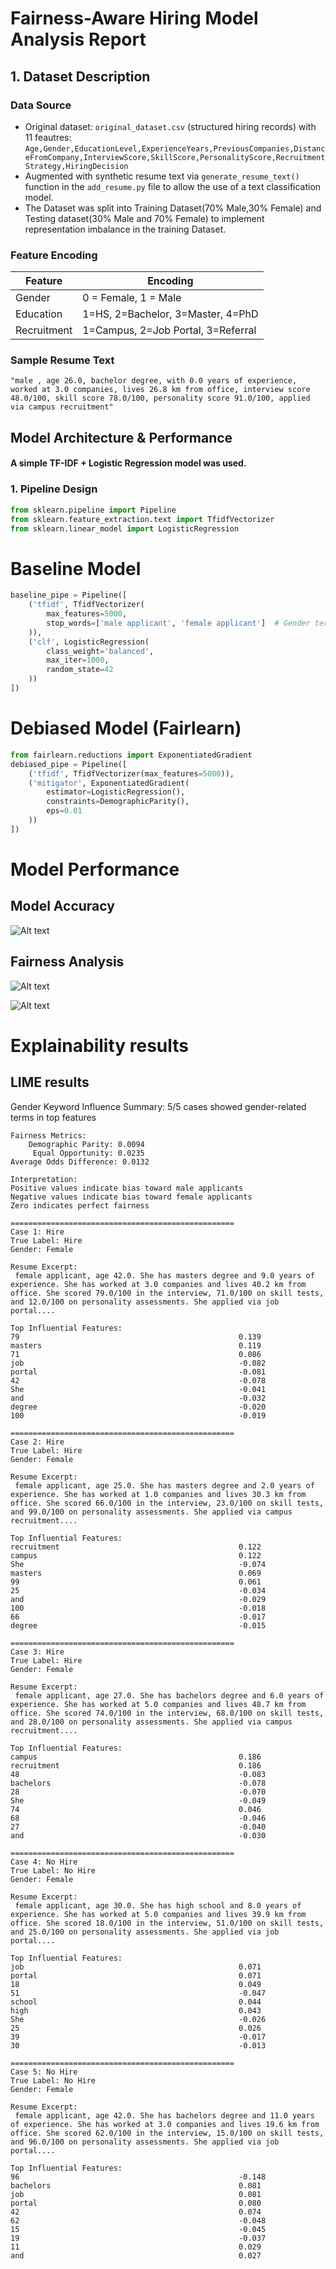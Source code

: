 # Fairness-Aware Hiring Model Analysis Report

## 1. Dataset Description
### Data Source
- Original dataset: `original_dataset.csv` (structured hiring records) with 11 feautres:
`Age,Gender,EducationLevel,ExperienceYears,PreviousCompanies,DistanceFromCompany,InterviewScore,SkillScore,PersonalityScore,RecruitmentStrategy,HiringDecision`
- Augmented with synthetic resume text via `generate_resume_text()` function in the `add_resume.py` file to allow the use of a text classification model.
- The Dataset was split into Training Dataset(70% Male,30% Female) and Testing dataset(30% Male and 70% Female) to implement representation imbalance in the training Dataset.

### Feature Encoding
| Feature | Encoding |
|---------|----------|
| Gender | 0 = Female, 1 = Male |
| Education | 1=HS, 2=Bachelor, 3=Master, 4=PhD |
| Recruitment | 1=Campus, 2=Job Portal, 3=Referral |

### Sample Resume Text
`
"male , age 26.0, bachelor degree, with 0.0 years of experience, worked at 3.0 companies, lives 26.8 km from office, interview score 48.0/100, skill score 78.0/100, personality score 91.0/100, applied via campus recruitment" `

## Model Architecture & Performance
#### A simple TF-IDF + Logistic Regression model was used.

### 1. Pipeline Design
```python
from sklearn.pipeline import Pipeline
from sklearn.feature_extraction.text import TfidfVectorizer
from sklearn.linear_model import LogisticRegression
```
# Baseline Model
```python 
baseline_pipe = Pipeline([
    ('tfidf', TfidfVectorizer(
        max_features=5000,
        stop_words=['male applicant', 'female applicant']  # Gender term removal
    )),
    ('clf', LogisticRegression(
        class_weight='balanced',
        max_iter=1000,
        random_state=42
    ))
])
```

# Debiased Model (Fairlearn)
```python
from fairlearn.reductions import ExponentiatedGradient
debiased_pipe = Pipeline([
    ('tfidf', TfidfVectorizer(max_features=5000)),
    ('mitigator', ExponentiatedGradient(
        estimator=LogisticRegression(),
        constraints=DemographicParity(),
        eps=0.01
    ))
])
```
# Model Performance
## Model Accuracy
![Alt text](./images/screenshot.png)

## Fairness Analysis

![Alt text](./images/screenshot.png)

![Alt text](./images/screenshot.png)

# Explainability results 
## LIME results
Gender Keyword Influence Summary:
5/5 cases showed gender-related terms in top features

```
Fairness Metrics:
    Demographic Parity: 0.0094
     Equal Opportunity: 0.0235
Average Odds Difference: 0.0132

Interpretation:
Positive values indicate bias toward male applicants
Negative values indicate bias toward female applicants
Zero indicates perfect fairness

==================================================
Case 1: Hire
True Label: Hire
Gender: Female

Resume Excerpt:
 female applicant, age 42.0. She has masters degree and 9.0 years of experience. She has worked at 3.0 companies and lives 40.2 km from office. She scored 79.0/100 in the interview, 71.0/100 on skill tests, and 12.0/100 on personality assessments. She applied via job portal....

Top Influential Features:
79                                                 0.139
masters                                            0.119
71                                                 0.086
job                                                -0.082
portal                                             -0.081
42                                                 -0.078
She                                                -0.041
and                                                -0.032
degree                                             -0.020
100                                                -0.019

==================================================
Case 2: Hire
True Label: Hire
Gender: Female

Resume Excerpt:
 female applicant, age 25.0. She has masters degree and 2.0 years of experience. She has worked at 1.0 companies and lives 30.3 km from office. She scored 66.0/100 in the interview, 23.0/100 on skill tests, and 99.0/100 on personality assessments. She applied via campus recruitment....

Top Influential Features:
recruitment                                        0.122
campus                                             0.122
She                                                -0.074
masters                                            0.069
99                                                 0.061
25                                                 -0.034
and                                                -0.029
100                                                -0.018
66                                                 -0.017
degree                                             -0.015

==================================================
Case 3: Hire
True Label: Hire
Gender: Female

Resume Excerpt:
 female applicant, age 27.0. She has bachelors degree and 6.0 years of experience. She has worked at 5.0 companies and lives 48.7 km from office. She scored 74.0/100 in the interview, 68.0/100 on skill tests, and 28.0/100 on personality assessments. She applied via campus recruitment....

Top Influential Features:
campus                                             0.186
recruitment                                        0.186
48                                                 -0.083
bachelors                                          -0.078
28                                                 -0.070
She                                                -0.049
74                                                 0.046
68                                                 -0.046
27                                                 -0.040
and                                                -0.030

==================================================
Case 4: No Hire
True Label: No Hire
Gender: Female

Resume Excerpt:
 female applicant, age 30.0. She has high school and 8.0 years of experience. She has worked at 5.0 companies and lives 39.9 km from office. She scored 18.0/100 in the interview, 51.0/100 on skill tests, and 25.0/100 on personality assessments. She applied via job portal....

Top Influential Features:
job                                                0.071
portal                                             0.071
18                                                 0.049
51                                                 -0.047
school                                             0.044
high                                               0.043
She                                                -0.026
25                                                 0.026
39                                                 -0.017
30                                                 -0.013

==================================================
Case 5: No Hire
True Label: No Hire
Gender: Female

Resume Excerpt:
 female applicant, age 42.0. She has bachelors degree and 11.0 years of experience. She has worked at 3.0 companies and lives 19.6 km from office. She scored 62.0/100 in the interview, 15.0/100 on skill tests, and 96.0/100 on personality assessments. She applied via job portal....

Top Influential Features:
96                                                 -0.148
bachelors                                          0.081
job                                                0.081
portal                                             0.080
42                                                 0.074
62                                                 -0.048
15                                                 -0.045
19                                                 -0.037
11                                                 0.029
and                                                0.027
```



